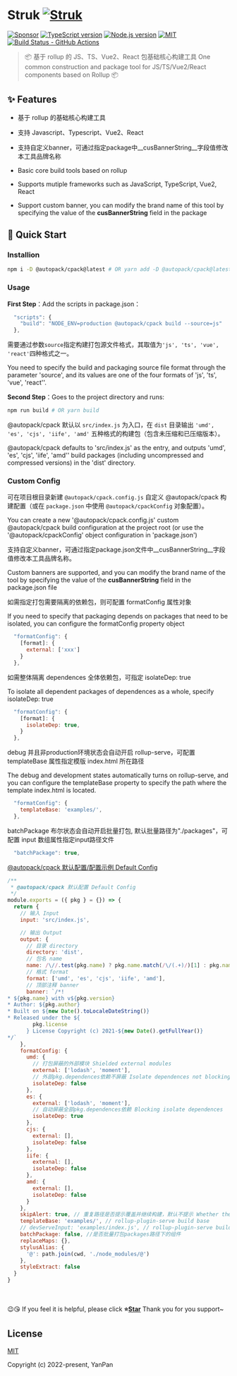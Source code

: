 <!-- <img src="icon.png" align="right" /> -->

# Struk [![Struk](https://cdn.rawgit.com/sindresorhus/awesome/d7305f38d29fed78fa85652e3a63e154dd8e8829/media/badge.svg)](https://github.com/yanppanmichael/@autopack/cpack#readme)

[![Sponsor][sponsor-badge]][sponsor]
[![TypeScript version][ts-badge]][typescript-4-0]
[![Node.js version][nodejs-badge]][nodejs]
[![MIT][license-badge]][license]
[![Build Status - GitHub Actions][gha-badge]][gha-ci]

> 📦 基于 rollup 的 JS、TS、Vue2、React 包基础核心构建工具
> One common construction and package tool for JS/TS/Vue2/React components based on Rollup 📦

## ✨ Features

- 基于 rollup 的基础核心构建工具
- 支持 Javascript、Typescript、Vue2、React
- 支持自定义banner，可通过指定package中__cusBannerString__字段值修改本工具品牌名称

- Basic core build tools based on rollup
- Supports mutiple frameworks such as JavaScript, TypeScript, Vue2, React
- Support custom banner, you can modify the brand name of this tool by specifying the value of the __cusBannerString__ field in the package

## 🚀 Quick Start

### Installion

```bash
npm i -D @autopack/cpack@latest # OR yarn add -D @autopack/cpack@latest
```

### Usage

**First Step**：Add the scripts in package.json：

```js
  "scripts": {
    "build": "NODE_ENV=production @autopack/cpack build --source=js"
  },
```

需要通过参数`source`指定构建打包源文件格式，其取值为`'js', 'ts', 'vue', 'react'`四种格式之一。

You need to specify the build and packaging source file format through the parameter 'source', and its values are one of the four formats of 'js', 'ts', 'vue', 'react''.

**Second Step**：Goes to the project directory and runs:

```bash
npm run build # OR yarn build
```

@autopack/cpack 默认以 `src/index.js` 为入口，在 `dist` 目录输出 `'umd', 'es', 'cjs', 'iife', 'amd'` 五种格式的构建包（包含未压缩和已压缩版本）。

@autopack/cpack defaults to 'src/index.js' as the entry, and outputs 'umd', 'es', 'cjs', 'iife', 'amd'' build packages (including uncompressed and compressed versions) in the 'dist' directory.

### Custom Config

可在项目根目录新建 `@autopack/cpack.config.js` 自定义 @autopack/cpack 构建配置（或在 `package.json` 中使用 `@autopack/cpackConfig` 对象配置）。

You can create a new '@autopack/cpack.config.js' custom @autopack/cpack build configuration at the project root (or use the '@autopack/cpackConfig' object configuration in 'package.json')

支持自定义banner，可通过指定package.json文件中__cusBannerString__字段值修改本工具品牌名称。

Custom banners are supported, and you can modify the brand name of the tool by specifying the value of the __cusBannerString__ field in the package.json file

如需指定打包需要隔离的依赖包，则可配置 formatConfig 属性对象

If you need to specify that packaging depends on packages that need to be isolated, you can configure the formatConfig property object

```js
  "formatConfig": {
    [format]: {
      external: ['xxx']
    }
  },
```

如需整体隔离 dependences 全体依赖包，可指定 isolateDep: true

To isolate all dependent packages of dependences as a whole, specify isolateDep: true

```js
  "formatConfig": {
    [format]: {
      isolateDep: true,
    }
  },
```

debug 并且非production环境状态会自动开启 rollup-serve，可配置 templateBase 属性指定模版 index.html 所在路径

The debug and development states automatically turns on rollup-serve, and you can configure the templateBase property to specify the path where the template index.html is located.

```js
  "formatConfig": {
    templateBase: 'examples/',
  },
```

batchPackage 布尔状态会自动开启批量打包, 默认批量路径为"./packages"，可配置 input 数组属性指定input路径文件

```js
  "batchPackage": true,
```

[@autopack/cpack 默认配置/配置示例 Default Config]()

```js
/**
 * @autopack/cpack 默认配置 Default Config
 */
module.exports = ({ pkg } = {}) => {
  return {
    // 输入 Input
    input: 'src/index.js',

    // 输出 Output
    output: {
      // 目录 directory
      directory: 'dist',
      // 包名 name
      name: /\//.test(pkg.name) ? pkg.name.match(/\/(.+)/)[1] : pkg.name,
      // 格式 format
      format: ['umd', 'es', 'cjs', 'iife', 'amd'],
      // 顶部注释 banner
      banner: `/*!
* ${pkg.name} with v${pkg.version}
* Author: ${pkg.author}
* Built on ${new Date().toLocaleDateString()}
* Released under the ${
        pkg.license
      } License Copyright (c) 2021-${new Date().getFullYear()}
*/`
    },
    formatConfig: {
      umd: {
        // 打包屏蔽的外部模块 Shielded external modules
        external: ['lodash', 'moment'],
        // 外部pkg.dependences依赖不屏蔽 Isolate dependences not blocking
        isolateDep: false
      },
      es: {
        external: ['lodash', 'moment'],
        // 自动屏蔽全部pkg.dependences依赖 Blocking isolate dependences
        isolateDep: true
      },
      cjs: {
        external: [],
        isolateDep: false
      },
      iife: {
        external: [],
        isolateDep: false
      },
      amd: {
        external: [],
        isolateDep: false
      }
    },
    skipAlert: true, // 重复路径是否提示覆盖并继续构建，默认不提示 Whether the duplicate path prompts to override and continue building, it is not prompted by default
    templateBase: 'examples/', // rollup-plugin-serve build base
    // devServeInput: 'examples/index.js', // rollup-plugin-serve build input file
    batchPackage: false, //是否批量打包packages路径下的组件
    replaceMaps: {},
    stylusAlias: {
      '@': path.join(cwd, './node_modules/@')
    },
    styleExtract: false
  }
}
```

<br>
<br>
😉😘 If you feel it is helpful, please click <b>⭐️<a href="https://github.com/YanPanMichael/@autopack/cpack.git">Star</a></b> Thank you for you support~

## License

[MIT](http://opensource.org/licenses/MIT)

Copyright (c) 2022-present, YanPan

[ts-badge]: https://img.shields.io/badge/TypeScript-4.0-blue.svg
[nodejs-badge]: https://img.shields.io/badge/Node.js->=12.0-blue.svg
[nodejs]: https://nodejs.org/dist/latest-v8.x/docs/api/
[gha-badge]: https://github.com/jsynowiec/node-typescript-boilerplate/actions/workflows/nodejs.yml/badge.svg
[gha-ci]: https://github.com/jsynowiec/node-typescript-boilerplate/actions/workflows/nodejs.yml
[typescript]: https://www.typescriptlang.org/
[typescript-4-0]: https://devblogs.microsoft.com/typescript/announcing-typescript-4-0/
[license-badge]: https://img.shields.io/badge/license-MIT-blue.svg
[license]: https://github.com/jsynowiec/node-typescript-boilerplate/blob/main/LICENSE
[sponsor-badge]: https://img.shields.io/badge/♥-Sponsor-fc0fb5.svg
[sponsor]: https://github.com/YanPanMichael/@autopack/cpack
[jest]: https://facebook.github.io/jest/
[eslint]: https://github.com/eslint/eslint
[wiki-js-tests]: https://github.com/jsynowiec/node-typescript-boilerplate/wiki/Unit-tests-in-plain-JavaScript
[prettier]: https://prettier.io
[volta]: https://volta.sh
[volta-getting-started]: https://docs.volta.sh/guide/getting-started
[volta-tomdale]: https://twitter.com/tomdale/status/1162017336699838467?s=20
[gh-actions]: https://github.com/features/actions
[repo-template-action]: https://github.com/jsynowiec/node-typescript-boilerplate/generate
[esm]: https://developer.mozilla.org/en-US/docs/Web/JavaScript/Guide/Modules
[sindresorhus-esm]: https://gist.github.com/sindresorhus/a39789f98801d908bbc7ff3ecc99d99c
[dynamic-import]: https://v8.dev/features/dynamic-import
